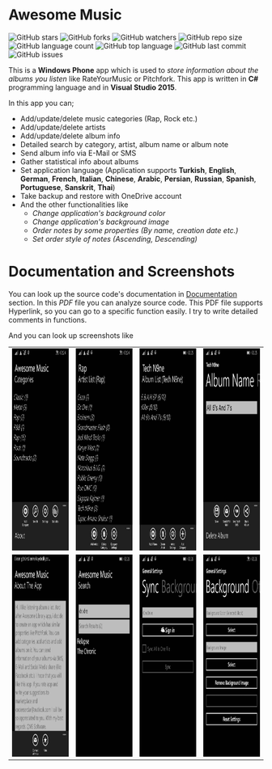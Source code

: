 # Awesome Music

![GitHub stars](https://img.shields.io/github/stars/coderserdar/AwesomeMusic?style=social) ![GitHub forks](https://img.shields.io/github/forks/coderserdar/AwesomeMusic?style=social) ![GitHub watchers](https://img.shields.io/github/watchers/coderserdar/AwesomeMusic?style=social) ![GitHub repo size](https://img.shields.io/github/repo-size/coderserdar/AwesomeMusic?style=plastic) ![GitHub language count](https://img.shields.io/github/languages/count/coderserdar/AwesomeMusic?style=plastic) ![GitHub top language](https://img.shields.io/github/languages/top/coderserdar/AwesomeMusic?style=plastic) ![GitHub last commit](https://img.shields.io/github/last-commit/coderserdar/AwesomeMusic?color=red&style=plastic) ![GitHub issues](https://img.shields.io/github/issues/coderserdar/AwesomeMusic)

This is a **Windows Phone** app which is used to *store information about the albums you listen* like RateYourMusic or Pitchfork.
This app is written in **C#** programming language and in **Visual Studio 2015**. 

In this app you can;

 - Add/update/delete music categories (Rap, Rock etc.)
 - Add/update/delete artists
 - Add/update/delete album info
 - Detailed search by category, artist, album name or album note
 - Send album info via E-Mail or SMS
 - Gather statistical info about albums
 - Set application language (Application supports **Turkish**, **English**, **German**, **French**, **Italian**, **Chinese**, **Arabic**, **Persian**, **Russian**, **Spanish**, **Portuguese**, **Sanskrit**, **Thai**)
 - Take backup and restore with OneDrive account
 - And the other functionalities like
	 - *Change application's background color*
	 - *Change application's background image*
    - *Order notes by some properties (By name, creation date etc.)* 
    - *Set order style of notes (Ascending, Descending)* 
	
# Documentation and Screenshots

You can look up the source code's documentation in [Documentation](https://github.com/coderserdar/AwesomeMusic/blob/main/Documentation/AwesomeMusic.pdf) section. In this *PDF* file you can analyze source code. This PDF file supports Hyperlink, so you can go to a specific function easily. I try to write detailed comments in functions.

And you can look up screenshots like 

<table>
   <tr>
      <td><img src="https://github.com/coderserdar/AwesomeMusic/blob/main/Screenshots/App_Screens_01.png?raw=true" width="240" height="400"></td>
      <td><img src="https://github.com/coderserdar/AwesomeMusic/blob/main/Screenshots/App_Screens_02.png?raw=true" width="240" height="400"></td>
      <td><img src="https://github.com/coderserdar/AwesomeMusic/blob/main/Screenshots/App_Screens_03.png?raw=true" width="240" height="400"></td>
      <td><img src="https://github.com/coderserdar/AwesomeMusic/blob/main/Screenshots/App_Screens_04.png?raw=true" width="240" height="400"></td>
   </tr>
   <tr>
      <td><img src="https://github.com/coderserdar/AwesomeMusic/blob/main/Screenshots/App_Screens_05.png?raw=true" width="240" height="400"></td>
      <td><img src="https://github.com/coderserdar/AwesomeMusic/blob/main/Screenshots/App_Screens_06.png?raw=true" width="240" height="400"></td>
      <td><img src="https://github.com/coderserdar/AwesomeMusic/blob/main/Screenshots/App_Screens_07.png?raw=true" width="240" height="400"></td>
      <td><img src="https://github.com/coderserdar/AwesomeMusic/blob/main/Screenshots/App_Screens_08.png?raw=true" width="240" height="400"></td>
   </tr>
</table>
